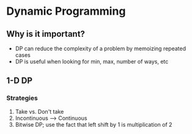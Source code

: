 # Dynamic Programming

## Why is it important?
- DP can reduce the complexity of a problem by memoizing repeated cases
- DP is useful when looking for min, max, number of ways, etc

## 1-D DP
### Strategies
1. Take vs. Don't take
2. Incontinuous --> Continuous
3. Bitwise DP; use the fact that left shift by 1 is multiplication of 2